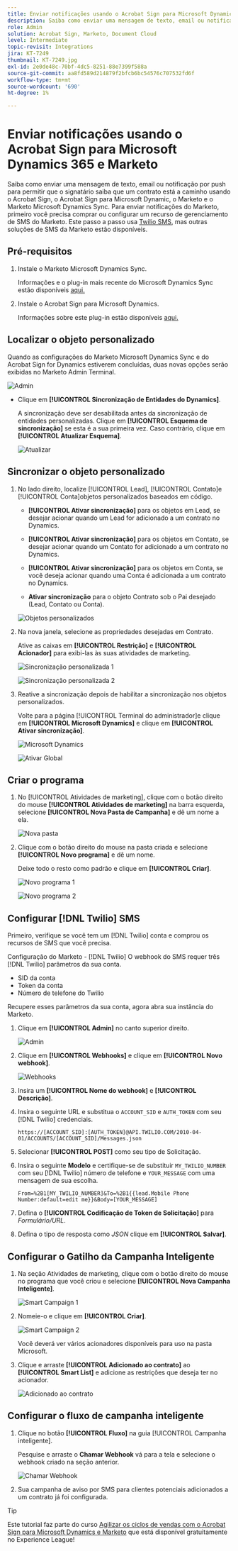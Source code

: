 ```yaml
---
title: Enviar notificações usando o Acrobat Sign para Microsoft Dynamics 365 e Marketo
description: Saiba como enviar uma mensagem de texto, email ou notificação por push para permitir que o signatário saiba que um contrato está a caminho
role: Admin
solution: Acrobat Sign, Marketo, Document Cloud
level: Intermediate
topic-revisit: Integrations
jira: KT-7249
thumbnail: KT-7249.jpg
exl-id: 2e0de48c-70bf-4dc5-8251-88e7399f588a
source-git-commit: aa8fd589d214879f2bfcb6bc54576c707532fd6f
workflow-type: tm+mt
source-wordcount: '690'
ht-degree: 1%

---
```


# Enviar notificações usando o Acrobat Sign para Microsoft Dynamics 365 e Marketo

Saiba como enviar uma mensagem de texto, email ou notificação por push para permitir que o signatário saiba que um contrato está a caminho usando o Acrobat Sign, o Acrobat Sign para Microsoft Dynamic, o Marketo e o Marketo Microsoft Dynamics Sync. Para enviar notificações do Marketo, primeiro você precisa comprar ou configurar um recurso de gerenciamento de SMS do Marketo. Este passo a passo usa [Twilio SMS](https://launchpoint.marketo.com/twilio/twilio-sms-for-marketo/), mas outras soluções de SMS da Marketo estão disponíveis.

## Pré-requisitos

1. Instale o Marketo Microsoft Dynamics Sync.

   Informações e o plug-in mais recente do Microsoft Dynamics Sync estão disponíveis [aqui.](https://experienceleague.adobe.com/docs/marketo/using/product-docs/crm-sync/microsoft-dynamics/marketo-plugin-releases-for-microsoft-dynamics.html)

1. Instale o Acrobat Sign para Microsoft Dynamics.

   Informações sobre este plug-in estão disponíveis [aqui.](https://helpx.adobe.com/ca/sign/using/microsoft-dynamics-integration-installation-guide.html)

## Localizar o objeto personalizado

Quando as configurações do Marketo Microsoft Dynamics Sync e do Acrobat Sign for Dynamics estiverem concluídas, duas novas opções serão exibidas no Marketo Admin Terminal.

![Admin](assets/adminTerminal.png)

* Clique em **[!UICONTROL Sincronização de Entidades do Dynamics]**.

  A sincronização deve ser desabilitada antes da sincronização de entidades personalizadas. Clique em **[!UICONTROL Esquema de sincronização]** se esta é a sua primeira vez. Caso contrário, clique em **[!UICONTROL Atualizar Esquema]**.

  ![Atualizar](assets/refreshSchema.png)

## Sincronizar o objeto personalizado

1. No lado direito, localize [!UICONTROL Lead], [!UICONTROL Contato]e [!UICONTROL Conta]objetos personalizados baseados em código.

   * **[!UICONTROL Ativar sincronização]** para os objetos em Lead, se desejar acionar quando um Lead for adicionado a um contrato no Dynamics.

   * **[!UICONTROL Ativar sincronização]** para os objetos em Contato, se desejar acionar quando um Contato for adicionado a um contrato no Dynamics.

   * **[!UICONTROL Ativar sincronização]** para os objetos em Conta, se você deseja acionar quando uma Conta é adicionada a um contrato no Dynamics.

   * **Ativar sincronização** para o objeto Contrato sob o Pai desejado (Lead, Contato ou Conta).

   ![Objetos personalizados](assets/enableSyncDynamics.png)

1. Na nova janela, selecione as propriedades desejadas em Contrato.

   Ative as caixas em **[!UICONTROL Restrição]** e **[!UICONTROL Acionador]** para exibi-las às suas atividades de marketing.

   ![Sincronização personalizada 1](assets/entitySync1.png)

   ![Sincronização personalizada 2](assets/entitySync2.png)

1. Reative a sincronização depois de habilitar a sincronização nos objetos personalizados.

   Volte para a página [!UICONTROL Terminal do administrador]e clique em **[!UICONTROL Microsoft Dynamics]** e clique em **[!UICONTROL Ativar sincronização]**.

   ![Microsoft Dynamics](assets/microsoftDynamics.png)

   ![Ativar Global](assets/enableGlobalDynamics.png)

## Criar o programa

1. No [!UICONTROL Atividades de marketing], clique com o botão direito do mouse **[!UICONTROL Atividades de marketing]** na barra esquerda, selecione **[!UICONTROL Nova Pasta de Campanha]** e dê um nome a ela.

   ![Nova pasta](assets/newFolder.png)

1. Clique com o botão direito do mouse na pasta criada e selecione **[!UICONTROL Novo programa]** e dê um nome.

   Deixe todo o resto como padrão e clique em **[!UICONTROL Criar]**.

   ![Novo programa 1](assets/newProgram1.png)

   ![Novo programa 2](assets/newProgram2.png)

## Configurar [!DNL Twilio] SMS

Primeiro, verifique se você tem um [!DNL Twilio] conta e comprou os recursos de SMS que você precisa.

Configuração do Marketo - [!DNL Twilio] O webhook do SMS requer três [!DNL Twilio] parâmetros da sua conta.

* SID da conta
* Token da conta
* Número de telefone do Twilio

Recupere esses parâmetros da sua conta, agora abra sua instância do Marketo.

1. Clique em **[!UICONTROL Admin]** no canto superior direito.

   ![Admin](assets/adminTab.png)

1. Clique em **[!UICONTROL Webhooks]** e clique em **[!UICONTROL Novo webhook]**.

   ![Webhooks](assets/webhooks.png)

1. Insira um **[!UICONTROL Nome do webhook]** e **[!UICONTROL Descrição]**.

1. Insira o seguinte URL e substitua o `ACCOUNT_SID` e `AUTH_TOKEN` com seu [!DNL Twilio] credenciais.

   ```
   https://[ACCOUNT_SID]:[AUTH_TOKEN]@API.TWILIO.COM/2010-04-01/ACCOUNTS/[ACCOUNT_SID]/Messages.json
   ```

1. Selecionar **[!UICONTROL POST]** como seu tipo de Solicitação.

1. Insira o seguinte **Modelo** e certifique-se de substituir `MY_TWILIO_NUMBER` com seu [!DNL Twilio] número de telefone e `YOUR_MESSAGE` com uma mensagem de sua escolha.

   ```
   From=%2B1[MY_TWILIO_NUMBER]&To=%2B1{{lead.Mobile Phone Number:default=edit me}}&Body=[YOUR_MESSAGE]
   ```

1. Defina o **[!UICONTROL Codificação de Token de Solicitação]** para *Formulário/URL*.

1. Defina o tipo de resposta como *JSON* clique em **[!UICONTROL Salvar]**.

## Configurar o Gatilho da Campanha Inteligente

1. Na seção Atividades de marketing, clique com o botão direito do mouse no programa que você criou e selecione **[!UICONTROL Nova Campanha Inteligente]**.

   ![Smart Campaign 1](assets/smartCampaign1.png)

1. Nomeie-o e clique em **[!UICONTROL Criar]**.

   ![Smart Campaign 2](assets/smartCampaign3.png)

   Você deverá ver vários acionadores disponíveis para uso na pasta Microsoft.

1. Clique e arraste **[!UICONTROL Adicionado ao contrato]** ao **[!UICONTROL Smart List]** e adicione as restrições que deseja ter no acionador.

   ![Adicionado ao contrato](assets/addedToAgreementDynamics.png)

## Configurar o fluxo de campanha inteligente

1. Clique no botão **[!UICONTROL Fluxo]** na guia [!UICONTROL Campanha inteligente].

   Pesquise e arraste o **Chamar Webhook** vá para a tela e selecione o webhook criado na seção anterior.

   ![Chamar Webhook](assets/callWebhook.png)

1. Sua campanha de aviso por SMS para clientes potenciais adicionados a um contrato já foi configurada.
>[!TIP]
>
>Este tutorial faz parte do curso [Agilizar os ciclos de vendas com o Acrobat Sign para Microsoft Dynamics e Marketo](https://experienceleague.adobe.com/?recommended=Sign-U-1-2021.1) que está disponível gratuitamente no Experience League!
